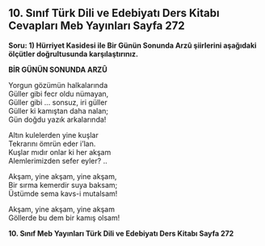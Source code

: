 ## 10. Sınıf Türk Dili ve Edebiyatı Ders Kitabı Cevapları Meb Yayınları Sayfa 272

**Soru: 1) Hürriyet Kasidesi ile Bir Günün Sonunda Arzû şiirlerini aşağıdaki ölçütler doğrultusunda karşılaştırınız.**

**BİR GÜNÜN SONUNDA ARZÛ**

Yorgun gözümün halkalarında  
 Güller gibi fecr oldu nümayan,  
 Güller gibi … sonsuz, iri güller  
 Güller ki kamıştan daha nalan;  
 Gün doğdu yazık arkalarında!

Altın kulelerden yine kuşlar  
 Tekrarını ömrün eder i’lan.  
 Kuşlar mıdır onlar ki her akşam  
 Alemlerimizden sefer eyler? ..

Akşam, yine akşam, yine akşam,  
 Bir sırma kemerdir suya baksam;  
 Üstümde sema kavs-i mutalsam!

Akşam, yine akşam, yine akşam  
 Göllerde bu dem bir kamış olsam!

**10. Sınıf Meb Yayınları Türk Dili ve Edebiyatı Ders Kitabı Sayfa 272**